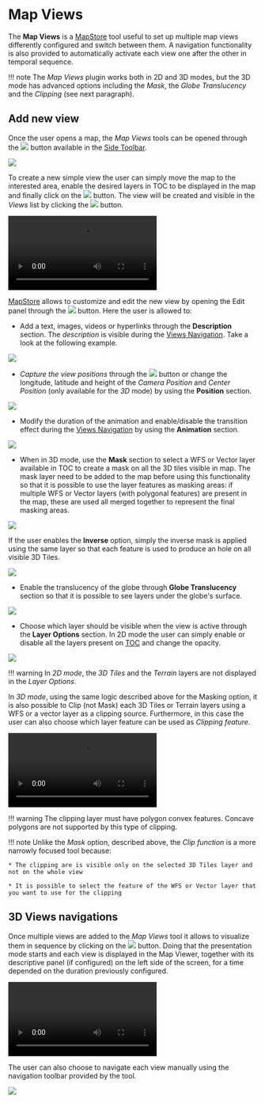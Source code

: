 # Map Views

The **Map Views** is a [MapStore](https://mapstore.geosolutionsgroup.com/mapstore/#/) tool useful to set up multiple map views differently configured and switch between them. A navigation functionality is also provided to automatically activate each view one after the other in temporal sequence.

!!! note
     The *Map Views* plugin works both in 2D and 3D modes, but the 3D mode has advanced options including the *Mask*, the *Globe Translucency* and the *Clipping* (see next paragraph).

## Add new view

Once the user opens a map, the *Map Views* tools can be opened through the <img src="../img/button/map-views-button.jpg" class="ms-docbutton" /> button available in the [Side Toolbar](mapstore-toolbars.md#side-toolbar).

<img src="../img/map-views/map-views-panel.jpg" class="ms-docimage"/>

To create a new simple view the user can simply move the map to the interested area, enable the desired layers in TOC to be displayed in the map and finally click on the <img src="../img/button/+++.jpg" class="ms-docbutton" /> button. The view will be created and visible in the *Views* list by clicking the <img src="../img/button/timeline-layers-list-button.jpg" class="ms-docbutton" /> button.

<video class="ms-docimage" controls><source src="../img/map-views/add-view.mp4"/></video>

[MapStore](https://mapstore.geosolutionsgroup.com/mapstore/#/) allows to customize and edit the new view by opening the Edit panel through the <img src="../img/button/editing-button.jpg" class="ms-docbutton" /> button. Here the user is allowed to:

* Add a text, images, videos or hyperlinks through the **Description** section. The *description* is visible during the [Views Navigation](map-views.md#3d-views-navigations). Take a look at the following example.

<img src="../img/map-views/description.jpg" class="ms-docimage"/>

* *Capture the view positions* through the <img src="../img/button/capture-view-position-button.jpg" class="ms-docbutton" /> button or change the longitude, latitude and height of the *Camera Position* and *Center Position*  (only available for the *3D* mode) by using the **Position** section.

<img src="../img/map-views/position.jpg" class="ms-docimage"/>

* Modify the duration of the animation and enable/disable the transition effect during the [Views Navigation](map-views.md#3d-views-navigations) by using the **Animation** section.

<img src="../img/map-views/animation.jpg" class="ms-docimage"/>

* When in 3D mode, use the **Mask** section to select a WFS or Vector layer available in TOC to create a mask on all the 3D tiles visible in map. The mask layer need to be added to the map before using this functionality so that it is possible to use the layer features as masking areas: if multiple WFS or Vector layers (with polygonal features) are present in the map, these are used all merged together to represent the final masking areas.

<img src="../img/map-views/mask-panel.jpg" class="ms-docimage"/>

If the user enables the **Inverse** option, simply the inverse mask is applied using the same layer so that each feature is used to produce an hole on all visible 3D Tiles.

<img src="../img/map-views/mask-inverse.jpg" class="ms-docimage"/>

* Enable the translucency of the globe through **Globe Translucency** section so that it is possible to see layers under the globe's surface.

<img src="../img/map-views/translucency.jpg" class="ms-docimage"/>

* Choose which layer should be visible when the view is active through the **Layer Options** section. In 2D mode the user can simply enable or disable all the layers present on [TOC](toc.md#table-of-contents) and change the opacity.

<img src="../img/map-views/layer-options-tool.jpg" class="ms-docimage"/>

!!! warning
    In *2D mode*, the *3D Tiles* and the *Terrain* layers are not displayed in the *Layer Options*.

In *3D mode*, using the same logic described above for the Masking option, it is also possible to Clip (not Mask) each 3D Tiles or Terrain layers using a WFS or a vector layer as a clipping source. Furthermore, in this case the user can also choose which layer feature can be used as *Clipping feature*.

<video class="ms-docimage" controls><source src="../img/map-views/clipping.mp4"/></video>

!!! warning
    The clipping layer must have polygon convex features. Concave polygons are not supported by this type of clipping.

!!! note
    Unlike the *Mask* option, described above, the *Clip function* is a more narrowly focused tool because:

    * The clipping are is visible only on the selected 3D Tiles layer and not on the whole view

    * It is possible to select the feature of the WFS or Vector layer that you want to use for the clipping

## 3D Views navigations

Once multiple views are added to the *Map Views* tool it allows to visualize them in sequence by clicking on the <img src="../img/button/timeline-play-button.jpg" class="ms-docbutton" /> button. Doing that the presentation mode starts and each view is displayed in the Map Viewer, together with its descriptive panel (if configured) on the left side of the screen, for a time depended on the duration previously configured.

<video class="ms-docimage" controls><source src="../img/map-views/views-navigation.mp4"/></video>

The user can also choose to navigate each view manually using the navigation toolbar provided by the tool.

<img src="../img/map-views/views-navigation-toolbar.jpg" class="ms-docimage"/>
